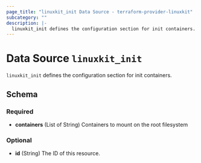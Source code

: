 ```yaml
---
page_title: "linuxkit_init Data Source - terraform-provider-linuxkit"
subcategory: ""
description: |-
  linuxkit_init defines the configuration section for init containers.
---
```


# Data Source `linuxkit_init`

`linuxkit_init` defines the configuration section for init containers.



## Schema

### Required

- **containers** (List of String) Containers to mount on the root filesystem

### Optional

- **id** (String) The ID of this resource.


